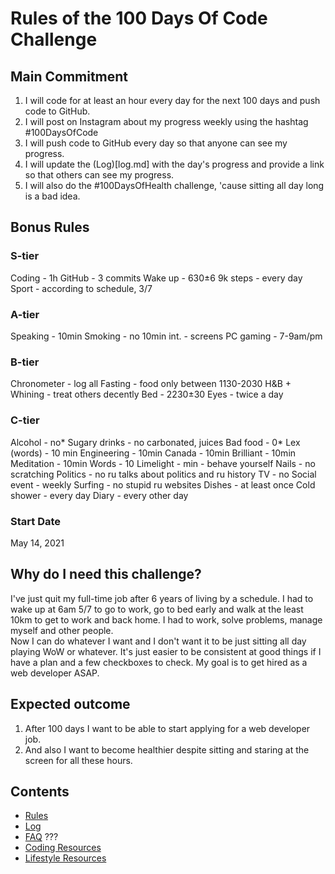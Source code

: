 # Rules of the 100 Days Of Code Challenge

## Main Commitment
1. I will code for at least an hour every day for the next 100 days and push code to GitHub.
2. I will post on Instagram about my progress weekly using the hashtag #100DaysOfCode
3. I will push code to GitHub every day so that anyone can see my progress.
4. I will update the (Log)[log.md] with the day's progress and provide a link so that others can see my progress.
5. I will also do the #100DaysOfHealth challenge, 'cause sitting all day long is a bad idea.

## Bonus Rules
### S-tier
Coding - 1h
GitHub - 3 commits
Wake up - 630±6
9k steps - every day
Sport - according to schedule, 3/7
### A-tier
Speaking - 10min
Smoking - no
10min int. - screens
PC gaming - 7-9am/pm
### B-tier
Chronometer - log all
Fasting - food only between 1130-2030
H&B + Whining - treat others decently
Bed - 2230±30
Eyes - twice a day
### C-tier
Alcohol - no*
Sugary drinks - no carbonated, juices
Bad food - 0*
Lex (words) - 10 min
Engineering - 10min
Canada - 10min
Brilliant - 10min
Meditation - 10min
Words - 10
Limelight - min - behave yourself
Nails - no scratching
Politics - no ru talks about politics and ru history
TV - no
Social event - weekly
Surfing - no stupid ru websites
Dishes - at least once
Cold shower - every day
Diary - every other day


### Start Date
May 14, 2021

## Why do I need this challenge?
I've just quit my full-time job after 6 years of living by a schedule. I had to wake up at 6am 5/7 to go to work, go to bed early and walk at the least 10km to get to work and back home. I had to work, solve problems, manage myself and other people.  
Now I can do whatever I want and I don't want it to be just sitting all day playing WoW or whatever. It's just easier to be consistent at good things if I have a plan and a few checkboxes to check.
My goal is to get hired as a web developer ASAP.

## Expected outcome
1. After 100 days I want to be able to start applying for a web developer job.
2. And also I want to become healthier despite sitting and staring at the screen for all these hours.

## Contents
* [Rules](rules.md)
* [Log](log.md)
* [FAQ](FAQ.md) ???
* [Coding Resources](resources-programming.md)
* [Lifestyle Resources](resources-other.md)